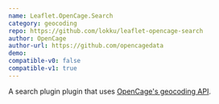 ```yaml
---
name: Leaflet.OpenCage.Search
category: geocoding
repo: https://github.com/lokku/leaflet-opencage-search
author: OpenCage
author-url: https://github.com/opencagedata
demo: 
compatible-v0: false
compatible-v1: true
---
```


A search plugin plugin that uses <a href="https://opencagedata.com">OpenCage's geocoding API</a>.
